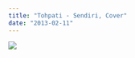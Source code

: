 ```yaml
---
title: "Tohpati - Sendiri, Cover"
date: "2013-02-11"
---
```


[![](https://img.youtube.com/vi/0c6PB0PvVxM/0.jpg)](https://www.youtube.com/watch?v=0c6PB0PvVxM "")
